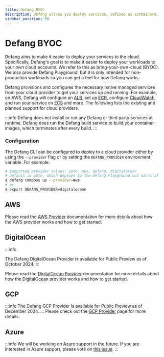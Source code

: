 ```yaml
---
title: Defang BYOC
description: Defang allows you deploy services, defined as containers, to your own cloud accounts.
sidebar_position: 50
---
```


# Defang BYOC

Defang aims to make it easier to deploy your services to the cloud. Specifically, Defang's goal is to make it easier to deploy your workloads to your *own* cloud accounts. We refer to this as bring-your-own-cloud (BYOC). We also provide Defang Playground, but it is only intended for non-production workloads so you can get a feel for how Defang works.

Defang provisions and configures the necessary native managed services from your cloud provider to get your services up and running. For example, on AWS, Defang will configure an [ALB](https://aws.amazon.com/elasticloadbalancing/application-load-balancer/), set up [ECR](https://aws.amazon.com/ecr/), configure [CloudWatch](https://aws.amazon.com/cloudwatch/?nc2=type_a), and run your service on [ECS](https://aws.amazon.com/ecs/?nc2=type_a) and more. The following lists the existing and planned support for cloud providers.

:::info
Defang does not install or run any Defang or third party services at runtime.
Defang does run the Defang build service to build your container images, which terminates after every build.
:::

### Configuration

The Defang CLI can be configured to deploy to a cloud provider either by using the `--provider` flag or by setting the `DEFANG_PROVIDER` environment variable. For example:

```bash
# Supported provider values: auto, aws, defang, digitalocean
# Default is auto, which deploys to the Defang Playground but warns if it detects cloud credentials
$ defang compose up --provider=aws
# or
$ export DEFANG_PROVIDER=digitalocean
```

## AWS

Please read the [AWS Provider](../providers/aws/aws.md) documentation for more details about how the AWS provider works and how to get started.

## DigitalOcean

:::info

The Defang DigitalOcean Provider is available for Public Preview as of October 2024.
:::

Please read the [DigitalOcean Provider](../providers/digitalocean/digitalocean.md) documentation for more details about how the DigitalOcean provider works and how to get started.

## GCP

:::info
The Defang GCP Provider is available for Public Preview as of December 2024.
:::
Please check out the [GCP Provider](../providers/gcp/) page for more details.

## Azure

:::info
We will be working on Azure support in the future. If you are interested in Azure support, please vote on [this issue](https://github.com/DefangLabs/defang/issues/57).
:::

